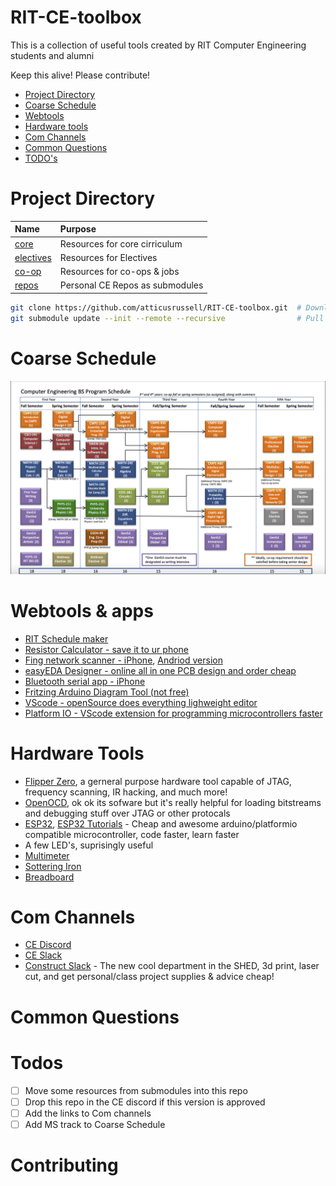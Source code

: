 # RIT-CE-toolbox
This is a collection of useful tools created by RIT Computer Engineering students and alumni

Keep this alive! Please contribute!

- [Project Directory](#project-directory)
- [Coarse Schedule](#coarse-schedule)
- [Webtools](#webtools--apps)
- [Hardware tools](#hardware-tools)
- [Com Channels](#com-channels)
- [Common Questions](#common-questions)
- [TODO's](#todos)

# Project Directory
| Name                           | Purpose                                       | 
| :--                            | :--                                           |
|[core](/core)                   | Resources for core cirriculum                 |
|[electives](/electives)         | Resources for Electives                       |
|[co-op](/co-op)                 | Resources for co-ops & jobs                   |
|[repos](/repos )                | Personal CE Repos as submodules               |

```bash
git clone https://github.com/atticusrussell/RIT-CE-toolbox.git  # Download this repo locally
git submodule update --init --remote --recursive                # Pull all the submodules too
```

# Coarse Schedule
<img src="BS_2020_Flowchart.png">

# Webtools & apps
- [RIT Schedule maker](https://schedulemaker.csh.rit.edu/generate)
- [Resistor Calculator - save it to ur phone](https://www.calculator.net/resistor-calculator.html)
- [Fing network scanner - iPhone](https://apps.apple.com/au/app/fing-network-scanner/id430921107), [Andriod version](https://play.google.com/store/apps/details?id=com.overlook.android.fing&hl=en_US&gl=US&pli=1)
- [easyEDA Designer - online all in one PCB design and order cheap](https://easyeda.com)
- [Bluetooth serial app - iPhone](https://apps.apple.com/us/app/bluetooth-for-arduino/id1505096526)
- [Fritzing Arduino Diagram Tool (not free)](https://fritzing.org/download/)
- [VScode - openSource does everything lighweight editor](https://code.visualstudio.com/download)
- [Platform IO - VScode extension for programming microcontrollers faster](https://platformio.org/)

# Hardware Tools
- [Flipper Zero](https://flipperzero.one/), a gerneral purpose hardware tool capable of JTAG, frequency scanning, IR hacking, and much more!
- [OpenOCD](https://openocd.org/), ok ok its sofware but it's really helpful for loading bitstreams and debugging stuff over JTAG or other protocals
- [ESP32](https://www.amazon.com/s?k=esp32+devkit), [ESP32 Tutorials](https://randomnerdtutorials.com/getting-started-with-esp32/) - Cheap and awesome arduino/platformio compatible microcontroller, code faster, learn faster
- A few LED's, suprisingly useful
- [Multimeter](https://www.amazon.com/s?k=multimeter)
- [Sottering Iron](https://www.amazon.com/s?k=soldering+iron)
- [Breadboard](https://www.amazon.com/s?k=breadboard)

# Com Channels
- [CE Discord]()
- [CE Slack]()
- [Construct Slack]() - The new cool department in the SHED, 3d print, laser cut, and get personal/class project supplies & advice cheap!

# Common Questions

# Todos
- [ ] Move some resources from submodules into this repo
- [ ] Drop this repo in the CE discord if this version is approved
- [ ] Add the links to Com channels
- [ ] Add MS track to Coarse Schedule

# Contributing
